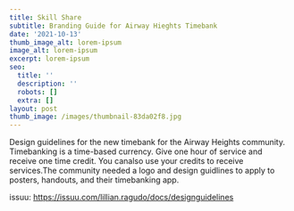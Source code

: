 ```yaml
---
title: Skill Share
subtitle: Branding Guide for Airway Hieghts Timebank
date: '2021-10-13'
thumb_image_alt: lorem-ipsum
image_alt: lorem-ipsum
excerpt: lorem-ipsum
seo:
  title: ''
  description: ''
  robots: []
  extra: []
layout: post
thumb_image: /images/thumbnail-83da02f8.jpg
---
```

Design guidelines for the new timebank for the Airway Heights community. Timebanking is a time-based currency. Give one hour of service and receive one time credit. You canalso use your credits to receive services.The community needed a logo and design guidlines to apply to posters,
handouts, and their timebanking app.

issuu: https://issuu.com/lillian.ragudo/docs/designguidelines
